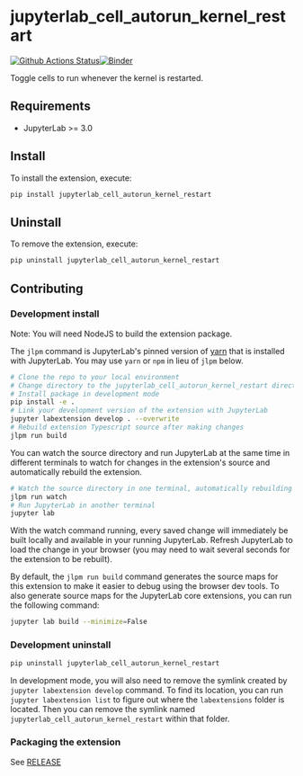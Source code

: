 # jupyterlab_cell_autorun_kernel_restart

[![Github Actions Status](https://github.com/schmidi314/jupyterlab_cell_autorun_kernel_restart/workflows/Build/badge.svg)](https://github.com/schmidi314/jupyterlab_cell_autorun_kernel_restart/actions/workflows/build.yml)[![Binder](https://mybinder.org/badge_logo.svg)](https://mybinder.org/v2/gh/schmidi314/jupyterlab_cell_autorun_kernel_restart/main?urlpath=lab)

Toggle cells to run whenever the kernel is restarted.



## Requirements

* JupyterLab >= 3.0

## Install

To install the extension, execute:

```bash
pip install jupyterlab_cell_autorun_kernel_restart
```

## Uninstall

To remove the extension, execute:

```bash
pip uninstall jupyterlab_cell_autorun_kernel_restart
```


## Contributing

### Development install

Note: You will need NodeJS to build the extension package.

The `jlpm` command is JupyterLab's pinned version of
[yarn](https://yarnpkg.com/) that is installed with JupyterLab. You may use
`yarn` or `npm` in lieu of `jlpm` below.

```bash
# Clone the repo to your local environment
# Change directory to the jupyterlab_cell_autorun_kernel_restart directory
# Install package in development mode
pip install -e .
# Link your development version of the extension with JupyterLab
jupyter labextension develop . --overwrite
# Rebuild extension Typescript source after making changes
jlpm run build
```

You can watch the source directory and run JupyterLab at the same time in different terminals to watch for changes in the extension's source and automatically rebuild the extension.

```bash
# Watch the source directory in one terminal, automatically rebuilding when needed
jlpm run watch
# Run JupyterLab in another terminal
jupyter lab
```

With the watch command running, every saved change will immediately be built locally and available in your running JupyterLab. Refresh JupyterLab to load the change in your browser (you may need to wait several seconds for the extension to be rebuilt).

By default, the `jlpm run build` command generates the source maps for this extension to make it easier to debug using the browser dev tools. To also generate source maps for the JupyterLab core extensions, you can run the following command:

```bash
jupyter lab build --minimize=False
```

### Development uninstall

```bash
pip uninstall jupyterlab_cell_autorun_kernel_restart
```

In development mode, you will also need to remove the symlink created by `jupyter labextension develop`
command. To find its location, you can run `jupyter labextension list` to figure out where the `labextensions`
folder is located. Then you can remove the symlink named `jupyterlab_cell_autorun_kernel_restart` within that folder.

### Packaging the extension

See [RELEASE](RELEASE.md)
